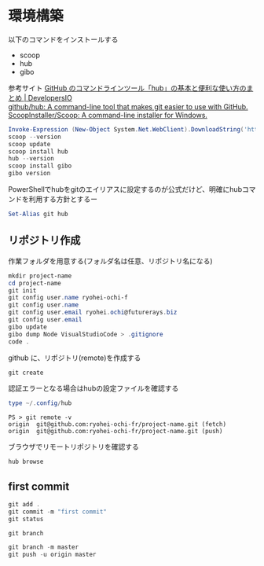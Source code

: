# 環境構築

以下のコマンドをインストールする

- scoop
- hub
- gibo

参考サイト
[GitHub のコマンドラインツール「hub」の基本と便利な使い方のまとめ | DevelopersIO](https://dev.classmethod.jp/articles/hub/)  
[github/hub: A command-line tool that makes git easier to use with GitHub.](https://github.com/github/hub)  
[ScoopInstaller/Scoop: A command-line installer for Windows.](https://github.com/ScoopInstaller/Scoop)  

```powershell
Invoke-Expression (New-Object System.Net.WebClient).DownloadString('https://get.scoop.sh')
scoop --version
scoop update
scoop install hub
hub --version
scoop install gibo
gibo version
```

PowerShellでhubをgitのエイリアスに設定するのが公式だけど、明確にhubコマンドを利用する方針とするー

```powershell
Set-Alias git hub
```

## リポジトリ作成

作業フォルダを用意する(フォルダ名は任意、リポジトリ名になる)

```powershell
mkdir project-name
cd project-name
git init
git config user.name ryohei-ochi-f
git config user.name
git config user.email ryohei.ochi@futurerays.biz
git config user.email
gibo update
gibo dump Node VisualStudioCode > .gitignore
code .
```

github に、リポジトリ(remote)を作成する

```powershell
git create
```

認証エラーとなる場合はhubの設定ファイルを確認する

```powershell
type ~/.config/hub
```

```shell
PS > git remote -v
origin  git@github.com:ryohei-ochi-fr/project-name.git (fetch)
origin  git@github.com:ryohei-ochi-fr/project-name.git (push)
```

ブラウザでリモートリポジトリを確認する

```powershell
hub browse
```

## first commit

```powershell
git add .
git commit -m "first commit"
git status

git branch

git branch -m master
git push -u origin master
```
